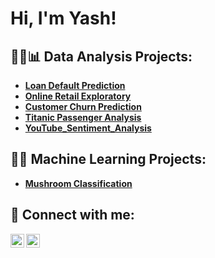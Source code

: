 <h1>Hi, I'm Yash!

## 👨‍💻📊 Data Analysis Projects:

- [**Loan Default Prediction**](https://github.com/yashwantvadapalli/loan-deafult-prediction)
- [**Online Retail Exploratory**](https://github.com/yashwantvadapalli/online-retail-exploratory)
- [**Customer Churn Prediction**](https://github.com/yashwantvadapalli/customer-churn-prediction)
- [**Titanic Passenger Analysis**](https://github.com/yashwantvadapalli/titanic-passenger-analysis)
- [**YouTube_Sentiment_Analysis**](https://github.com/yashwantvadapalli/YouTube_Sentiment_Analysis)

## 🤖🧠 Machine Learning Projects:
- [**Mushroom Classification**](https://github.com/yashwantvadapalli/Mushroom-Classification-ML)






<h2> 🤳 Connect with me:</h2>

[<img align="left" alt="YashVadapalli | LinkedIn" width="22px" src="https://cdn.jsdelivr.net/npm/simple-icons@v3/icons/linkedin.svg" />][linkedin]
[<img align="left" alt="YashVadapalli | YouTube" width="22px" src="https://cdn.jsdelivr.net/npm/simple-icons@v3/icons/youtube.svg" />][youtube]

[linkedin]:  https://www.linkedin.com/in/yashwant-vadapalli
[youtube]:   https://www.youtube.com/embed/zL19uMsnpSU?si=d4ydHs1XbKKFnmZ3
